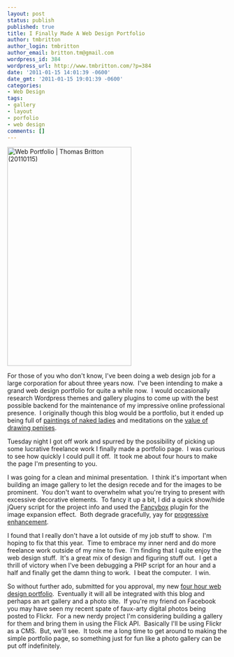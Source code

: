 ```yaml
---
layout: post
status: publish
published: true
title: I Finally Made A Web Design Portfolio
author: tmbritton
author_login: tmbritton
author_email: britton.tm@gmail.com
wordpress_id: 384
wordpress_url: http://www.tmbritton.com/?p=384
date: '2011-01-15 14:01:39 -0600'
date_gmt: '2011-01-15 19:01:39 -0600'
categories:
- Web Design
tags:
- gallery
- layout
- porfolio
- web design
comments: []
---
```

<p><a href="http://www.tmbritton.com/web/"><span class="tt-flickr tt-flickr-Medium"><img class="aligncenter" src="http://farm6.static.flickr.com/5282/5357830966_c06d58b13b.jpg" alt="Web Portfolio | Thomas Britton (20110115)" width="284" height="500" /></span></a></p>
<p>For those of you who don't know, I've been doing a web design job for a large corporation for about three years now.  I've been intending to make a grand web design portfolio for quite a while now.  I would occasionally research Wordpress themes and gallery plugins to come up with the best possible backend for the maintenance of my impressive online professional presence.  I originally though this blog would be a portfolio, but it ended up being full of <a href="http://www.tmbritton.com/2010/10/back-by-popular-demand/">paintings of naked ladies</a> and meditations on the <a href="http://www.tmbritton.com/2010/01/drawing-cocks/">value of drawing penises</a>.</p>
<p>Tuesday night I got off work and spurred by the possibility of picking up some lucrative freelance work I finally made a portfolio page.  I was curious to see how quickly I could pull it off.  It took me about four hours to make the page I'm presenting to you.</p>
<p>I was going for a clean and minimal presentation.  I think it's important when building an image gallery to let the design recede and for the images to be prominent.  You don't want to overwhelm what you're trying to present with excessive decorative elements.  To fancy it up a bit, I did a quick show/hide jQuery script for the project info and used the <a href="http://fancybox.net/">Fancybox</a> plugin for the image expansion effect.  Both degrade gracefully, yay for <a href="http://en.wikipedia.org/wiki/Progressive_enhancement">progressive enhancement</a>.</p>
<p>I found that I really don't have a lot outside of my job stuff to show.  I'm hoping to fix that this year.  Time to embrace my inner nerd and do more freelance work outside of my nine to five.  I'm finding that I quite enjoy the web design stuff.  It's a great mix of design and figuring stuff out.  I get a thrill of victory when I've been debugging a PHP script for an hour and a half and finally get the damn thing to work.  I beat the computer.  I win.</p>
<p>So without further ado, submitted for you approval, my new <a href="http://www.tmbritton.com/web/">four hour web design portfolio</a>.  Eventually it will all be integrated with this blog and perhaps an art gallery and a photo site.  If you're my friend on Facebook you may have seen my recent spate of faux-arty digital photos being posted to Flickr.  For a new nerdy project I'm considering building a gallery for them and bring them in using the Flick API.  Basically I'll be using Flickr as a CMS.  But, we'll see.  It took me a long time to get around to making the simple portfolio page, so something just for fun like a photo gallery can be put off indefinitely.</p>
